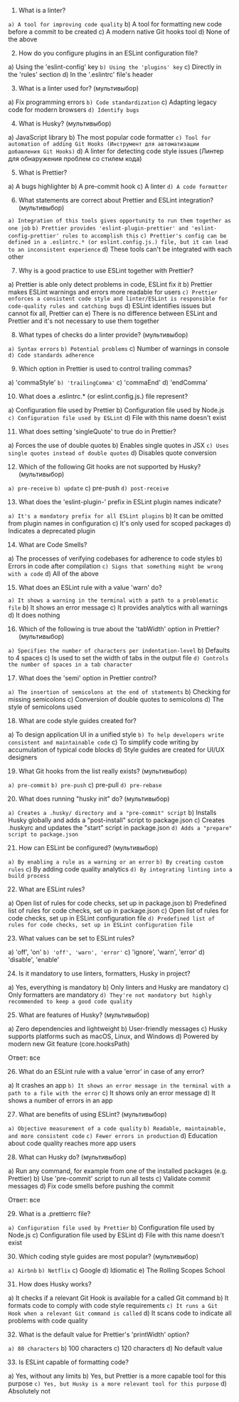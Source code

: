 1. What is a linter?

`a) A tool for improving code quality`
b) A tool for formatting new code before a commit to be created
c) A modern native Git hooks tool
d) None of the above

2. How do you configure plugins in an ESLint configuration file?

a) Using the 'eslint-config' key
`b) Using the 'plugins' key`
c) Directly in the 'rules' section
d) In the '.eslintrc' file's header

3. What is a linter used for? (мультивыбор)

a) Fix programming errors
`b) Code standardization`
c) Adapting legacy code for modern browsers
`d) Identify bugs`

4. What is Husky? (мультивыбор)

a) JavaScript library 
b) The most popular code formatter
`c) Tool for automation of adding Git Hooks (Инструмент для автоматизации добавления Git Hooks)`
d) A linter for detecting code style issues (Линтер для обнаружения проблем со стилем кода)

5. What is Prettier?

a) A bugs highlighter
b) A pre-commit hook
c) A linter
`d) A code formatter`

6. What statements are correct about Prettier and ESLint integration? (мультивыбор)

`a) Integration of this tools gives opportunity to run them together as one job`
`b) Prettier provides 'eslint-plugin-prettier' and 'eslint-config-prettier' rules to accomplish this`
`c) Prettier's config can be defined in a .eslintrc.* (or eslint.config.js.) file, but it can lead to an inconsistent experience`
d) These tools can't be integrated with each other

7. Why is a good practice to use ESLint together with Prettier?

a) Prettier is able only detect problems in code, ESLint fix it
b) Prettier makes ESLint warnings and errors more readable for users
`c) Prettier enforces a consistent code style and linter/ESLint is responsible for code-quality rules and catching bugs`
d) ESLint identifies issues but cannot fix all, Prettier can
e) There is no difference between ESLint and Prettier and it's not necessary to use them together

8. What types of checks do a linter provide? (мультивыбор)

`a) Syntax errors`
`b) Potential problems`
c) Number of warnings in console
`d) Code standards adherence`

9. Which option in Prettier is used to control trailing commas?

a) 'commaStyle'
`b) 'trailingComma'`
c) 'commaEnd'
d) 'endComma'

10. What does a .eslintrc.* (or eslint.config.js.) file represent?

a) Configuration file used by Prettier
b) Configuration file used by Node.js
`c) Configuration file used by ESLint`
d) File with this name doesn't exist

11. What does setting 'singleQuote' to true do in Prettier?

a) Forces the use of double quotes
b) Enables single quotes in JSX
`c) Uses single quotes instead of double quotes`
d) Disables quote conversion

12. Which of the following Git hooks are not supported by Husky? (мультивыбор)

`a) pre-receive`
`b) update`
c) pre-push
`d) post-receive`

13. What does the 'eslint-plugin-' prefix in ESLint plugin names indicate?

`a) It's a mandatory prefix for all ESLint plugins`
b) It can be omitted from plugin names in configuration
c) It's only used for scoped packages
d) Indicates a deprecated plugin

14. What are Code Smells?

a) The processes of verifying codebases for adherence to code styles
b) Errors in code after compilation
`c) Signs that something might be wrong with a code`
d) All of the above

15. What does an ESLint rule with a value 'warn' do?

`a) It shows a warning in the terminal with a path to a problematic file`
b) It shows an error message
c) It provides analytics with all warnings
d) It does nothing

16. Which of the following is true about the 'tabWidth' option in Prettier? (мультивыбор)

`a) Specifies the number of characters per indentation-level`
b) Defaults to 4 spaces
c) Is used to set the width of tabs in the output file
`d) Controls the number of spaces in a tab character`

17. What does the 'semi' option in Prettier control?

`a) The insertion of semicolons at the end of statements`
b) Checking for missing semicolons
c) Conversion of double quotes to semicolons
d) The style of semicolons used

18. What are code style guides created for?

a) To design application UI in a unified style
`b) To help developers write consistent and maintainable code`
c) To simplify code writing by accumulation of typical code blocks
d) Style guides are created for UI/UX designers

19. What Git hooks from the list really exists? (мультивыбор)

`a) pre-commit`
`b) pre-push`
c) pre-pull
`d) pre-rebase`

20. What does running "husky init" do? (мультивыбор)

`a) Creates a .husky/ directory and a "pre-commit" script`
b) Installs Husky globally and adds a "post-install" script to package.json
c) Creates .huskyrc and updates the "start" script in package.json
`d) Adds a "prepare" script to package.json`

21. How can ESLint be configured? (мультивыбор)

`a) By enabling a rule as a warning or an error`
`b) By creating custom rules`
c) By adding code quality analytics
`d) By integrating linting into a build process`

22. What are ESLint rules?

a) Open list of rules for code checks, set up in package.json
b) Predefined list of rules for code checks, set up in package.json
c) Open list of rules for code checks, set up in ESLint configuration file
`d) Predefined list of rules for code checks, set up in ESLint configuration file`

23. What values can be set to ESLint rules?

a) 'off', 'on'
`b) 'off', 'warn', 'error'`
c) 'ignore', 'warn', 'error'
d) 'disable', 'enable'

24. Is it mandatory to use linters, formatters, Husky in project?

a) Yes, everything is mandatory
b) Only linters and Husky are mandatory
c) Only formatters are mandatory
`d) They're not mandatory but highly recommended to keep a good code quality`

25. What are features of Husky? (мультивыбор)

a) Zero dependencies and lightweight
b) User-friendly messages
c) Husky supports platforms such as macOS, Linux, and Windows
d) Powered by modern new Git feature (core.hooksPath)

Ответ: все

26. What do an ESLint rule with a value 'error' in case of any error?

a) It crashes an app
`b) It shows an error message in the terminal with a path to a file with the error`
c) It shows only an error message
d) It shows a number of errors in an app

27. What are benefits of using ESLint? (мультивыбор)

`a) Objective measurement of a code quality`
`b) Readable, maintainable, and more consistent code`
`c) Fewer errors in production`
d) Education about code quality reaches more app users

28. What can Husky do? (мультивыбор)

a) Run any command, for example from one of the installed packages (e.g. Prettier)
b) Use 'pre-commit' script to run all tests
c) Validate commit messages
d) Fix code smells before pushing the commit

Ответ: все

29. What is a .prettierrc file?

`a) Configuration file used by Prettier`
b) Configuration file used by Node.js
c) Configuration file used by ESLint
d) File with this name doesn't exist

30. Which coding style guides are most popular? (мультивыбор)

`a) Airbnb`
`b) Netflix`
c) Google
d) Idiomatic
e) The Rolling Scopes School

31. How does Husky works?

a) It checks if a relevant Git Hook is available for a called Git command
b) It formats code to comply with code style requirements
`c) It runs a Git Hook when a relevant Git command is called`
d) It scans code to indicate all problems with code quality

32. What is the default value for Prettier's 'printWidth' option?

`a) 80 characters`
b) 100 characters
c) 120 characters
d) No default value

33. Is ESLint capable of formatting code?

a) Yes, without any limits
b) Yes, but Prettier is a more capable tool for this purpose
`c) Yes, but Husky is a more relevant tool for this purpose`
d) Absolutely not